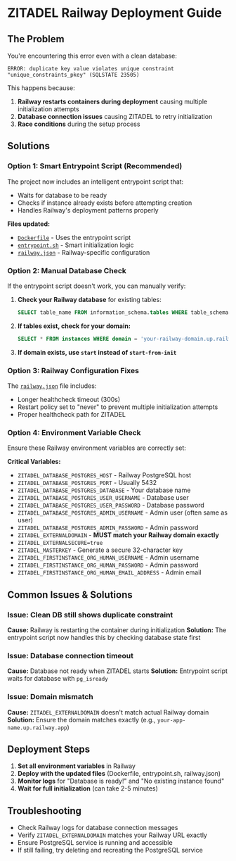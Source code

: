 # ZITADEL Railway Deployment Guide

## The Problem
You're encountering this error even with a clean database:

```
ERROR: duplicate key value violates unique constraint "unique_constraints_pkey" (SQLSTATE 23505)
```

This happens because:
1. **Railway restarts containers during deployment** causing multiple initialization attempts
2. **Database connection issues** causing ZITADEL to retry initialization
3. **Race conditions** during the setup process

## Solutions

### Option 1: Smart Entrypoint Script (Recommended)
The project now includes an intelligent entrypoint script that:
- Waits for database to be ready
- Checks if instance already exists before attempting creation
- Handles Railway's deployment patterns properly

**Files updated:**
- [`Dockerfile`](Dockerfile:1) - Uses the entrypoint script
- [`entrypoint.sh`](entrypoint.sh:1) - Smart initialization logic
- [`railway.json`](railway.json:1) - Railway-specific configuration

### Option 2: Manual Database Check
If the entrypoint script doesn't work, you can manually verify:

1. **Check your Railway database** for existing tables:
   ```sql
   SELECT table_name FROM information_schema.tables WHERE table_schema = 'public';
   ```

2. **If tables exist, check for your domain:**
   ```sql
   SELECT * FROM instances WHERE domain = 'your-railway-domain.up.railway.app';
   ```

3. **If domain exists, use `start` instead of `start-from-init`**

### Option 3: Railway Configuration Fixes
The [`railway.json`](railway.json:1) file includes:
- Longer healthcheck timeout (300s)
- Restart policy set to "never" to prevent multiple initialization attempts
- Proper healthcheck path for ZITADEL

### Option 4: Environment Variable Check
Ensure these Railway environment variables are correctly set:

**Critical Variables:**
- `ZITADEL_DATABASE_POSTGRES_HOST` - Railway PostgreSQL host
- `ZITADEL_DATABASE_POSTGRES_PORT` - Usually 5432
- `ZITADEL_DATABASE_POSTGRES_DATABASE` - Your database name
- `ZITADEL_DATABASE_POSTGRES_USER_USERNAME` - Database user
- `ZITADEL_DATABASE_POSTGRES_USER_PASSWORD` - Database password
- `ZITADEL_DATABASE_POSTGRES_ADMIN_USERNAME` - Admin user (often same as user)
- `ZITADEL_DATABASE_POSTGRES_ADMIN_PASSWORD` - Admin password
- `ZITADEL_EXTERNALDOMAIN` - **MUST match your Railway domain exactly**
- `ZITADEL_EXTERNALSECURE=true`
- `ZITADEL_MASTERKEY` - Generate a secure 32-character key
- `ZITADEL_FIRSTINSTANCE_ORG_HUMAN_USERNAME` - Admin username
- `ZITADEL_FIRSTINSTANCE_ORG_HUMAN_PASSWORD` - Admin password
- `ZITADEL_FIRSTINSTANCE_ORG_HUMAN_EMAIL_ADDRESS` - Admin email

## Common Issues & Solutions

### Issue: Clean DB still shows duplicate constraint
**Cause:** Railway is restarting the container during initialization
**Solution:** The entrypoint script now handles this by checking database state first

### Issue: Database connection timeout
**Cause:** Database not ready when ZITADEL starts
**Solution:** Entrypoint script waits for database with `pg_isready`

### Issue: Domain mismatch
**Cause:** `ZITADEL_EXTERNALDOMAIN` doesn't match actual Railway domain
**Solution:** Ensure the domain matches exactly (e.g., `your-app-name.up.railway.app`)

## Deployment Steps
1. **Set all environment variables** in Railway
2. **Deploy with the updated files** (Dockerfile, entrypoint.sh, railway.json)
3. **Monitor logs** for "Database is ready!" and "No existing instance found"
4. **Wait for full initialization** (can take 2-5 minutes)

## Troubleshooting
- Check Railway logs for database connection messages
- Verify `ZITADEL_EXTERNALDOMAIN` matches your Railway URL exactly
- Ensure PostgreSQL service is running and accessible
- If still failing, try deleting and recreating the PostgreSQL service